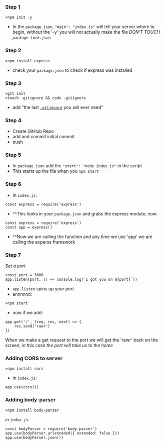 ### Step 1
```
>npm init -y
```
* In the ```package.json```, ```"main": "index.js"``` will tell your server where to begin, without the '-y' you will not actually make the file
*DON'T TOUCH ```package-lock.json```*
### Step 2
``` 
>npm install express
```
* check your ```package.json``` to check if express was installed
### Step 3
```
>git init
>touch .gitignore && code .gitignore
```
* add "the last [```.gitignore```](https://github.com/Kyle-Ski/Notes/blob/master/theLastGitignore.md) you will ever need"
### Step 4 
* Create GitHub Repo
* add and commit initial commit 
* push
### Step 5 
* In ```package.json``` add the ```"start": "node index.js"``` in the script
* This starts up the file when you ```npm start```
### Step 6 
* In ```index.js```:
```
const express = require('express')
```
* ^^This looks in your ```package.json``` and grabs the express module, now:
```
const express = require('express')
const app = express()
```
* ^^Now we are calling the function and any time we use 'app' we are calling the experss framework
### Step 7
*Set a port*
```
const port = 3000
app.listen(port, () => console.log(`I got you on ${port}`))
```
* ```app.listen``` spins up your port 
* annnnnd:
```
>npm start
```
* now if we add:
```
app.get('/', (req, res, next) => {
    res.send('rawr')
})
```
When we make a get request to the port we will get the 'rawr' back on the screen,
*in this case the port will take us to the home*

### Adding CORS to server
```
>npm install cors
```
* in ```index.js```:
```
app.use(cors())
```
### Adding body-parser
```
>npm install body-parser
```
*in ```index.js```:*
```
const bodyParser = require('body-parser')
app.use(bodyParser.urlencoded({ extended: false }))
app.use(bodyParser.json())
```
